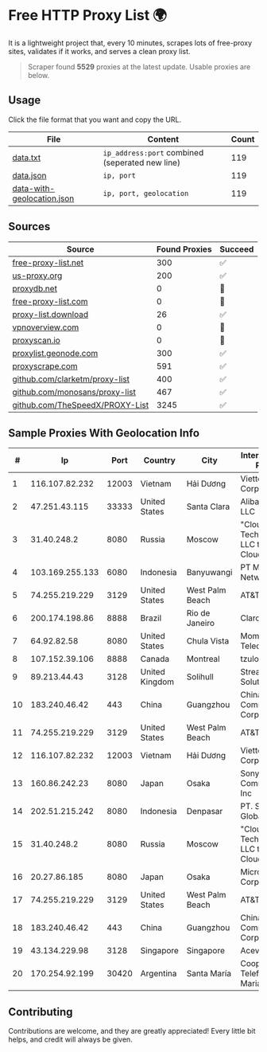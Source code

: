 
# Free HTTP Proxy List 🌍

It is a lightweight project that, every 10 minutes, scrapes lots of free-proxy sites, validates if it works, and serves a clean proxy list.


> Scraper found **5529** proxies at the latest update. Usable proxies are below.

## Usage

Click the file format that you want and copy the URL.


|File|Content|Count|
|----|-------|-----|
|[data.txt](https://raw.githubusercontent.com/themiralay/Proxy-List-World/master/data.txt)|`ip_address:port` combined (seperated new line)|119|
|[data.json](https://raw.githubusercontent.com/themiralay/Proxy-List-World/master/data.json)|`ip, port`|119|
|[data-with-geolocation.json](https://raw.githubusercontent.com/themiralay/Proxy-List-World/master/data-with-geolocation.json)|`ip, port, geolocation`|119|

## Sources

|Source|Found Proxies|Succeed|
|------|-------------|-------|
|[free-proxy-list.net](https://free-proxy-list.net)|300|✅|
|[us-proxy.org](https://www.us-proxy.org)|200|✅|
|[proxydb.net](http://proxydb.net)|0|🚫|
|[free-proxy-list.com](https://free-proxy-list.com/?page=&port=&type%5B%5D=http&type%5B%5D=https&up_time=0&search=Search)|0|🚫|
|[proxy-list.download](https://www.proxy-list.download/HTTP)|26|✅|
|[vpnoverview.com](https://vpnoverview.com/privacy/anonymous-browsing/free-proxy-servers)|0|🚫|
|[proxyscan.io](https://www.proxyscan.io)|0|🚫|
|[proxylist.geonode.com](https://proxylist.geonode.com/api/proxy-list?limit=300&page=1&sort_by=lastChecked&sort_type=desc&protocols=http,https)|300|✅|
|[proxyscrape.com](https://api.proxyscrape.com/v2/?request=displayproxies&protocol=http&timeout=10000&country=all&ssl=all&anonymity=all)|591|✅|
|[github.com/clarketm/proxy-list](https://raw.githubusercontent.com/clarketm/proxy-list/master/proxy-list-raw.txt)|400|✅|
|[github.com/monosans/proxy-list](https://raw.githubusercontent.com/monosans/proxy-list/main/proxies/http.txt)|467|✅|
|[github.com/TheSpeedX/PROXY-List](https://raw.githubusercontent.com/TheSpeedX/PROXY-List/master/http.txt)|3245|✅|


## Sample Proxies With Geolocation Info

|#|Ip|Port|Country|City|Internet Service Provider|
|-|--|----|-------|----|-------------------------|
|1|116.107.82.232|12003|Vietnam|Hải Dương|Viettel Corporation|
|2|47.251.43.115|33333|United States|Santa Clara|Alibaba Cloud LLC|
|3|31.40.248.2|8080|Russia|Moscow|"Cloud Technologies" LLC trading as Cloud.ru|
|4|103.169.255.133|6080|Indonesia|Banyuwangi|PT Master Star Network|
|5|74.255.219.229|3129|United States|West Palm Beach|AT&T Corp.|
|6|200.174.198.86|8888|Brazil|Rio de Janeiro|Claro S.A|
|7|64.92.82.58|8080|United States|Chula Vista|Momentum Telecom, Inc.|
|8|107.152.39.106|8888|Canada|Montreal|tzulo, inc.|
|9|89.213.44.43|3128|United Kingdom|Solihull|StreamTech Solutions EOOD|
|10|183.240.46.42|443|China|Guangzhou|China Mobile Communications Corporation|
|11|74.255.219.229|3129|United States|West Palm Beach|AT&T Corp.|
|12|116.107.82.232|12003|Vietnam|Hải Dương|Viettel Corporation|
|13|160.86.242.23|8080|Japan|Osaka|Sony Network Communications Inc|
|14|202.51.215.242|8080|Indonesia|Denpasar|PT. Sejahtera Globalindo|
|15|31.40.248.2|8080|Russia|Moscow|"Cloud Technologies" LLC trading as Cloud.ru|
|16|20.27.86.185|8080|Japan|Osaka|Microsoft Corporation|
|17|74.255.219.229|3129|United States|West Palm Beach|AT&T Corp.|
|18|183.240.46.42|443|China|Guangzhou|China Mobile Communications Corporation|
|19|43.134.229.98|3128|Singapore|Singapore|Aceville Pte.ltd|
|20|170.254.92.199|30420|Argentina|Santa María|Cooperativa Telefónica Santa Maria Limitada|



## Contributing

Contributions are welcome, and they are greatly appreciated! Every
little bit helps, and credit will always be given.

